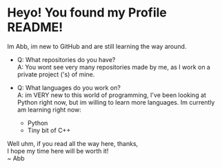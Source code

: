 # Heyo! You found my Profile README!
Im Abb, im new to GitHub and are still learning the way around.

*  Q: What repositories do you have?\
A: You wont see very many repositories made by me, as I work on a private project ('s) of mine.

* Q: What languages do you work on?\
A: im VERY new to this world of programming, I've been looking at Python right now, but im willing to learn more languages.
Im currently am learning right now:
  * Python
  * Tiny bit of C++

Well uhm, if you read all the way here, thanks,\
I hope my time here will be worth it!\
~ Abb
